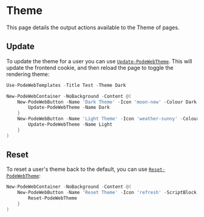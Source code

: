 # Theme

This page details the output actions available to the Theme of pages.

## Update

To update the theme for a user you can use [`Update-PodeWebTheme`](../../../Functions/Outputs/Update-PodeWebTheme). This will update the frontend cookie, and then reload the page to toggle the rendering theme:

```powershell
Use-PodeWebTemplates -Title Test -Theme Dark

New-PodeWebContainer -NoBackground -Content @(
    New-PodeWebButton -Name 'Dark Theme' -Icon 'moon-new' -Colour Dark -ScriptBlock {
        Update-PodeWebTheme -Name Dark
    }
    New-PodeWebButton -Name 'Light Theme' -Icon 'weather-sunny' -Colour Light -ScriptBlock {
        Update-PodeWebTheme -Name Light
    }
)
```

## Reset

To reset a user's theme back to the default, you can use [`Reset-PodeWebTheme`](../../../Functions/Outputs/Reset-PodeWebTheme):

```powershell
New-PodeWebContainer -NoBackground -Content @(
    New-PodeWebButton -Name 'Reset Theme' -Icon 'refresh' -ScriptBlock {
        Reset-PodeWebTheme
    }
)
```
